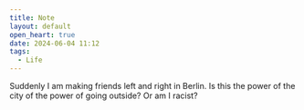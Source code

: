 ```yaml
---
title: Note
layout: default
open_heart: true
date: 2024-06-04 11:12
tags:
  - Life
---
```


Suddenly I am making friends left and right in Berlin. Is this the power of the city of the power of going outside? Or am I racist?
